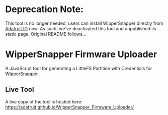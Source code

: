 # Deprecation Note:

This tool is no longer needed, users can install WipperSnapper directly from [Adafruit IO](https://io.adafruit.com) now.
As such, we've deactivated this tool and unpublished its static page. Original README follows...

# WipperSnapper Firmware Uploader

A JavaScript tool for generating a LittleFS Partition with Credentials for WipperSnapper.

## Live Tool

A live copy of the tool is hosted here: https://adafruit.github.io/WipperSnapper_Firmware_Uploader/
